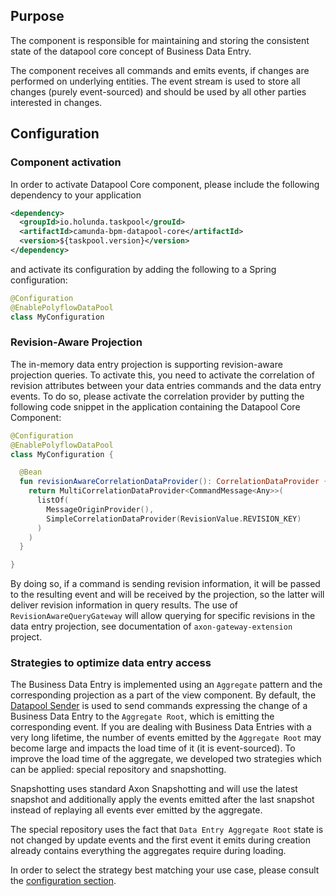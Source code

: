 ## Purpose

The component is responsible for maintaining and storing the consistent state of the datapool
core concept of Business Data Entry.

The component receives all commands and emits events, if changes are performed on underlying entities.
The event stream is used to store all changes (purely event-sourced) and should be used by all other
parties interested in changes.

## Configuration

### Component activation

In order to activate Datapool Core component, please include the following dependency to your application

```xml
<dependency>
  <groupId>io.holunda.taskpool</grouId>
  <artifactId>camunda-bpm-datapool-core</artifactId>
  <version>${taskpool.version}</version>
</dependency>
```

and activate its configuration by adding the following to a Spring configuration:

```kotlin
@Configuration
@EnablePolyflowDataPool
class MyConfiguration
```

### Revision-Aware Projection

The in-memory data entry projection is supporting revision-aware projection queries. To activate this, you need
to activate the correlation of revision attributes between your data entries commands and the data entry events. To do so, please
activate the correlation provider by putting the following code snippet in the application containing the Datapool Core Component:

```kotlin
@Configuration
@EnablePolyflowDataPool
class MyConfiguration {

  @Bean
  fun revisionAwareCorrelationDataProvider(): CorrelationDataProvider {
    return MultiCorrelationDataProvider<CommandMessage<Any>>(
      listOf(
        MessageOriginProvider(),
        SimpleCorrelationDataProvider(RevisionValue.REVISION_KEY)
      )
    )
  }

}
```

By doing so, if a command is sending revision information, it will be passed to the resulting event and will be received by the projection, so the
latter will deliver revision information in query results. The use of `RevisionAwareQueryGateway` will allow querying for specific revisions in the data entry
projection, see documentation of `axon-gateway-extension` project.

### Strategies to optimize data entry access

The Business Data Entry is implemented using an `Aggregate` pattern and the corresponding projection as a part of the view component. By default, 
the [Datapool Sender](./common-datapool-sender.md) is used to send commands expressing the change of a Business Data Entry to the `Aggregate Root`, 
which is emitting the corresponding event. If you are dealing with Business Data Entries with a very long lifetime, the number of events emitted by 
the `Aggregate Root` may become large and impacts the load time of it (it is event-sourced). To improve the load time of the aggregate, we developed 
two strategies which can be applied: special repository and snapshotting.

Snapshotting uses standard Axon Snapshotting and will use the latest snapshot and additionally apply the events emitted after the last snapshot instead 
of replaying all events ever emitted by the aggregate.

The special repository uses the fact that `Data Entry Aggregate Root` state is not changed by update events and the first event it emits during creation 
already contains everything the aggregates require during loading.

In order to select the strategy best matching your use case, please consult the [configuration section](../configuration/core-datapool-aggregate-tuning.md). 
